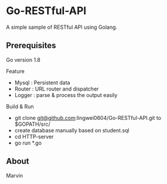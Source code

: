 Go-RESTful-API
=================

A simple sample of RESTful API using Golang.

Prerequisites
--
Go version 1.8

Feature

* Mysql : Persistent data
* Router : URL router and dispatcher
* Logger : parse & process the output easily

Build & Run

* git clone git@github.com:lingwei0604/Go-RESTful-API.git to $GOPATH/src/
* create database manually based on student.sql
* cd HTTP-server
* go run *.go

About
----
Marvin
